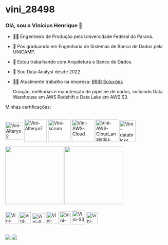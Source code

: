 # vini_28498
### Olá, sou o Vinícius Henrique 👋

- 👷‍♂️ Engenheiro de Produção pela Universidade Federal do Paraná.
- 🌱 Pós graduando em Engenharia de Sistemas de Banco de Dados pela UNICAMP.
- 🔭 Estou trabalhando com Arquitetura e Banco de Dados.
- 📅 Sou Data Analyst desde 2022.
- 👨‍💻 Atualmente trabalho na empresa: <a href="https://bridsolucoes.com.br/" target="_blank">BRID Soluções</a>
    
    Criação, melhorias e manutenção de pipeline de dados, incluindo Data Warehouse em AWS Redshift e Data Lake em AWS S3.

Minhas certificações: <div style="display: inline_block"><br>
 <img align="center" alt="Vini-Alteryx2" height="55" width="55" src="https://user-images.githubusercontent.com/63620777/224351955-06eb27ff-42c4-40b9-a1dd-ac2a48120c7a.jpg">
  <img align="center" alt="Vini-Alteryx7" height="70" width="70" src="https://user-images.githubusercontent.com/63620777/226141569-b7508d8d-346b-40dd-8c3d-4420b458d422.png">
 <img align="center" alt="Vini-scrum" height="70" width="70" src="https://user-images.githubusercontent.com/63620777/226142297-aec4e0af-7a60-498b-9cf3-d40db8d4d1af.png">
 <img align="center" alt="Vini-AWS-Cloud" height="70" width="70" src="https://github.com/Vini28498/Vini28498/assets/63620777/a4c9a648-6314-448b-a94f-176592b51097">
 <img align="center" alt="Vini-AWS-Cloud_analytics" height="70" width="70" src="https://github.com/Vini28498/Vini28498/assets/63620777/b4cb1c29-b8ba-4b0d-926e-80a486989676">
 <img align="center" alt="Vini-databricks" height="65" width="50" src="https://github.com/Vini28498/Vini28498/assets/63620777/0710577a-411c-4146-9304-fe2cce51f631">
<div>
  <img height="180em" src="https://github-readme-stats.vercel.app/api?username=Vini28498&show_icons=true&theme=highcontrast&include_all_commits=true&count_private=true"/>
  <img height="180em" src="https://github-readme-stats.vercel.app/api/top-langs/?username=Vini28498&layout=compact&langs_count=7&theme=highcontrast"/>
</div>

<div style="display: inline_block"><br>
  <img align="center" alt="Vini-SQL" height="38" width="40" src="https://user-images.githubusercontent.com/63620777/224332451-8b3ed1ef-8ba4-498c-b5f6-16d08794d5cf.png">
  <img align="center" alt="Vini-Python" height="35" width="35" src="https://user-images.githubusercontent.com/63620777/224333133-ea8a2b40-c71e-4177-899c-0f99b637f2d5.png">
  <img align="center" alt="Vini-R" height="30" width="40" src="https://user-images.githubusercontent.com/63620777/224334199-3d4faf1f-dc76-48c3-a0e3-368222997edf.png">
  <img align="center" alt="Vini-Scala" height="38" width="38" src="https://github.com/Vini28498/Vini28498/assets/63620777/b2deb358-cb92-4967-9de6-7a4d207a4f9a">
  <img align="center" alt="Vini-Redshift" height="40" width="35" src="https://user-images.githubusercontent.com/63620777/224345597-370ccd3a-3ed6-4a4b-8240-e528b28cbf61.png">
   <img align="center" alt="Vini-S3" height="45" width="40" src="https://user-images.githubusercontent.com/63620777/234067984-deeab5a4-8ca2-4568-9cda-77738ad76162.png">
 <img align="center" alt="Vini-alteryx" height="35" width="35" src="https://user-images.githubusercontent.com/63620777/224347280-3c71cdf3-1dbd-45c9-a3b6-bef5e62d75fc.png">
</div>

 ##

<div>
    <a href="https://instagram.com/vinihenri98?igshid=ZDdkNTZiNTM=" target="_blank"><img src="https://img.shields.io/badge/-Instagram-%23E4405F?style=for-the-badge&logo=instagram&logoColor=white" target="_blank"></a>
    <a href="https://www.linkedin.com/in/vin%C3%ADcius-henrique-oliveira-b29991160" target="_blank"><img src="https://img.shields.io/badge/-LinkedIn-%230077B5?style=for-the-badge&logo=linkedin&logoColor=white" target="_blank"></a>
</div>

